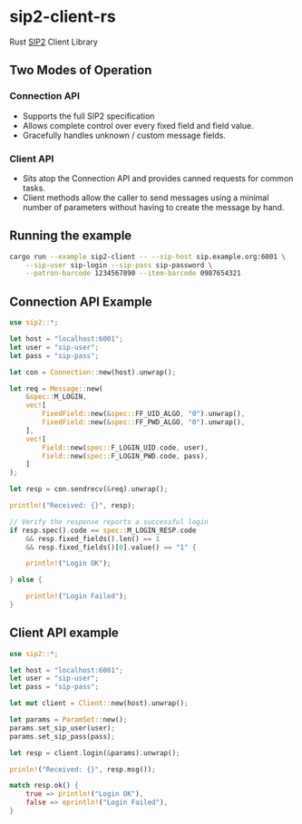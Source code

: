 # sip2-client-rs

Rust [SIP2](https://en.wikipedia.org/wiki/Standard_Interchange_Protocol)
Client Library

## Two Modes of Operation

### Connection API

* Supports the full SIP2 specification
* Allows complete control over every fixed field and field value.
* Gracefully handles unknown / custom message fields.

### Client API

* Sits atop the Connection API and provides canned requests for common tasks.  
* Client methods allow the caller to send messages using a minimal
  number of parameters without having to create the message by hand.

## Running the example

```sh
cargo run --example sip2-client -- --sip-host sip.example.org:6001 \
    --sip-user sip-login --sip-pass sip-password \
    --patron-barcode 1234567890 --item-barcode 0987654321
```

## Connection API Example

```rs
use sip2::*;

let host = "localhost:6001";
let user = "sip-user";
let pass = "sip-pass";

let con = Connection::new(host).unwrap();

let req = Message::new(
    &spec::M_LOGIN,
    vec![
        FixedField::new(&spec::FF_UID_ALGO, "0").unwrap(),
        FixedField::new(&spec::FF_PWD_ALGO, "0").unwrap(),
    ],
    vec![
        Field::new(spec::F_LOGIN_UID.code, user),
        Field::new(spec::F_LOGIN_PWD.code, pass),
    ]
);

let resp = con.sendrecv(&req).unwrap();

println!("Received: {}", resp);

// Verify the response reports a successful login
if resp.spec().code == spec::M_LOGIN_RESP.code
    && resp.fixed_fields().len() == 1
    && resp.fixed_fields()[0].value() == "1" {

    println!("Login OK");

} else {

    println!("Login Failed");
}

```

## Client API example


```rs
use sip2::*;

let host = "localhost:6001";
let user = "sip-user";
let pass = "sip-pass";

let mut client = Client::new(host).unwrap();

let params = ParamSet::new();
params.set_sip_user(user);
params.set_sip_pass(pass);

let resp = client.login(&params).unwrap();

prinln!("Received: {}", resp.msg());

match resp.ok() {
    true => println!("Login OK"),
    false => eprintln!("Login Failed"),
}

```


